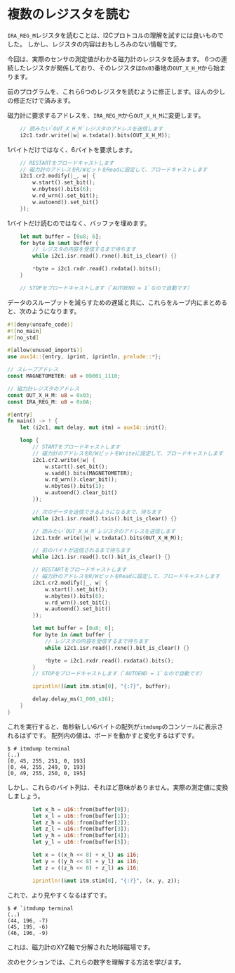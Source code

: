<!-- # Read several registers -->

# 複数のレジスタを読む

<!-- 
Reading the `IRA_REG_M` register was a good test of our understanding of the I2C protocol but that
register contains uninteresting information.
 -->

`IRA_REG_M`レジスタを読むことは、I2Cプロトコルの理解を試すには良いものでした。
しかし、レジスタの内容はおもしろみのない情報です。

<!-- 
This time, we'll read the registers of the magnetometer that actually expose the sensor readings.
Six contiguous registers are involved and they start with `OUT_X_H_M` at address `0x03`.
 -->

今回は、実際のセンサの測定値がわかる磁力計のレジスタを読みます。
6つの連続したレジスタが関係しており、そのレジスタは`0x03`番地の`OUT_X_H_M`から始まります。

<!-- 
We'll modify our previous program to read these six registers. Only a few modifications are needed.
 -->

前のプログラムを、これら6つのレジスタを読むように修正します。ほんの少しの修正だけで済みます。

<!-- 
We'll need to change the address we request from the magnetometer from `IRA_REG_M` to `OUT_X_H_M`.
 -->

磁力計に要求するアドレスを、`IRA_REG_M`から`OUT_X_H_M`に変更します。

``` rust
    // 読みたい`OUT_X_H_M`レジスタのアドレスを送信します
    i2c1.txdr.write(|w| w.txdata().bits(OUT_X_H_M));
```

<!-- We'll have to request the slave for six bytes rather than just one. -->

1バイトだけではなく、6バイトを要求します。

``` rust
    // RESTARTをブロードキャストします
    // 磁力計のアドレスをR/WビットをReadに設定して、ブロードキャストします
    i2c1.cr2.modify(|_, w| {
        w.start().set_bit();
        w.nbytes().bits(6);
        w.rd_wrn().set_bit();
        w.autoend().set_bit()
    });
```

<!-- And fill a buffer rather than read just one byte: -->

1バイトだけ読むのではなく、バッファを埋めます。

``` rust
    let mut buffer = [0u8; 6];
    for byte in &mut buffer {
        // レジスタの内容を受信するまで待ちます
        while i2c1.isr.read().rxne().bit_is_clear() {}

        *byte = i2c1.rxdr.read().rxdata().bits();
    }

    // STOPをブロードキャストします（`AUTOEND = 1`なので自動です）
```

<!-- 
Putting it all together inside a loop alongside a delay to reduce the data throughput:
 -->

データのスループットを減らすための遅延と共に、これらをループ内にまとめると、次のようになります。

``` rust
#![deny(unsafe_code)]
#![no_main]
#![no_std]

#[allow(unused_imports)]
use aux14::{entry, iprint, iprintln, prelude::*};

// スレーブアドレス
const MAGNETOMETER: u8 = 0b001_1110;

// 磁力計レジスタのアドレス
const OUT_X_H_M: u8 = 0x03;
const IRA_REG_M: u8 = 0x0A;

#[entry]
fn main() -> ! {
    let (i2c1, mut delay, mut itm) = aux14::init();

    loop {
        // STARTをブロードキャストします
        // 磁力計のアドレスをR/WビットをWriteに設定して、ブロードキャストします
        i2c1.cr2.write(|w| {
            w.start().set_bit();
            w.sadd().bits(MAGNETOMETER);
            w.rd_wrn().clear_bit();
            w.nbytes().bits(1);
            w.autoend().clear_bit()
        });

        // 次のデータを送信できるようになるまで、待ちます
        while i2c1.isr.read().txis().bit_is_clear() {}

        // 読みたい`OUT_X_H_M`レジスタのアドレスを送信します
        i2c1.txdr.write(|w| w.txdata().bits(OUT_X_H_M));

        // 前のバイトが送信されるまで待ちます
        while i2c1.isr.read().tc().bit_is_clear() {}

        // RESTARTをブロードキャストします
        // 磁力計のアドレスをR/WビットをReadに設定して、ブロードキャストします
        i2c1.cr2.modify(|_, w| {
            w.start().set_bit();
            w.nbytes().bits(6);
            w.rd_wrn().set_bit();
            w.autoend().set_bit()
        });

        let mut buffer = [0u8; 6];
        for byte in &mut buffer {
            // レジスタの内容を受信するまで待ちます
            while i2c1.isr.read().rxne().bit_is_clear() {}

            *byte = i2c1.rxdr.read().rxdata().bits();
        }
        // STOPをブロードキャストします（`AUTOEND = 1`なので自動です）

        iprintln!(&mut itm.stim[0], "{:?}", buffer);

        delay.delay_ms(1_000_u16);
    }
}
```

<!-- 
If you run this, you should printed in the `itmdump`'s console a new array of six bytes every
second. The values within the array should change if you move around the board.
 -->

これを実行すると、毎秒新しい6バイトの配列が`itmdump`のコンソールに表示されるはずです。
配列内の値は、ボードを動かすと変化するはずです。

``` console
$ # itmdump terminal
(..)
[0, 45, 255, 251, 0, 193]
[0, 44, 255, 249, 0, 193]
[0, 49, 255, 250, 0, 195]
```

<!-- But these bytes don't make much sense like that. Let's turn them into actual readings: -->

しかし、これらのバイト列は、それほど意味がありません。実際の測定値に変換しましょう。

``` rust
        let x_h = u16::from(buffer[0]);
        let x_l = u16::from(buffer[1]);
        let z_h = u16::from(buffer[2]);
        let z_l = u16::from(buffer[3]);
        let y_h = u16::from(buffer[4]);
        let y_l = u16::from(buffer[5]);

        let x = ((x_h << 8) + x_l) as i16;
        let y = ((y_h << 8) + y_l) as i16;
        let z = ((z_h << 8) + z_l) as i16;

        iprintln!(&mut itm.stim[0], "{:?}", (x, y, z));
```

<!-- Now it should look better: -->

これで、より見やすくなるはずです。

``` console
$ # `itmdump terminal
(..)
(44, 196, -7)
(45, 195, -6)
(46, 196, -9)
```

<!-- 
This is the Earth's magnetic field decomposed alongside the XYZ axis of the magnetometer.
 -->

これは、磁力計のXYZ軸で分解された地球磁場です。

<!-- In the next section, we'll learn how to make sense of these numbers. -->

次のセクションでは、これらの数字を理解する方法を学びます。